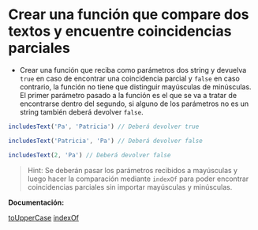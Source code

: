# Crear una función que compare dos textos y encuentre coincidencias parciales

- Crear una función que reciba como parámetros dos string y devuelva `true` en caso de encontrar una coincidencia parcial y `false` en caso contrario, la función no tiene que distinguir mayúsculas de minúsculas. El primer parámetro pasado a la función es el que se va a tratar de encontrarse dentro del segundo, si alguno de los parámetros no es un string también deberá devolver `false`.

```js
includesText('Pa', 'Patricia') // Deberá devolver true

includesText('Patricia', 'Pa') // Deberá devolver false

includesText(2, 'Pa') // Deberá devolver false
```

> Hint: Se deberán pasar los parámetros recibidos a mayúsculas y luego hacer la comparación mediante `indexOf` para poder encontrar coincidencias parciales sin importar mayúsculas y minúsculas.

**Documentación:**

[toUpperCase](https://developer.mozilla.org/en-US/docs/Web/JavaScript/Reference/Global_Objects/String/toUpperCase)
[indexOf](https://developer.mozilla.org/en-US/docs/Web/JavaScript/Reference/Global_Objects/String/indexOf)